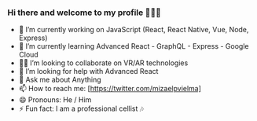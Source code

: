 ### Hi there and welcome to my profile 🖖🏽😊


- 🔭 I’m currently working on JavaScript (React, React Native, Vue, Node, Express) 
- 🌱 I’m currently learning  Advanced React - GraphQL - Express - Google Cloud
- 🖖🏽 I’m looking to collaborate on VR/AR technologies
- 🤔 I’m looking for help with Advanced React 
- 💬 Ask me about Anything
- 📫 How to reach me: [https://twitter.com/mizaelpvielma]
- 😄 Pronouns: He / Him
- ⚡ Fun fact: I am a professional cellist 🎶

